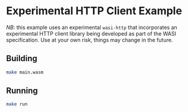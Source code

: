 # Experimental HTTP Client Example
*NB*: this example uses an experimental `wasi-http` that incorporates an
experimental HTTP client library being developed as part of the WASI specification.
Use at your own risk, things may change in the future.

## Building
```sh
make main.wasm
```

## Running
```sh
make run
```